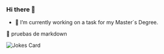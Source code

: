 ### Hi there 👋
- 🔭 I’m currently working on a task for my Master´s Degree.

🤔 pruebas de markdown

![Jokes Card](https://readme-jokes.vercel.app/api)


<!--**OscarGarciaArteaga/OscarGarciaArteaga** is a ✨ _special_ ✨ repository because its `README.md` (this file) appears on your GitHub profile.

Here are some ideas to get you started:

- 🔭 I’m currently working on ...
- 🌱 I’m currently learning ...
- 👯 I’m looking to collaborate on ...
- 🤔 I’m looking for help with ...
- 💬 Ask me about ...
- 📫 How to reach me: ...
- 😄 Pronouns: ...
- ⚡ Fun fact: ...

--!>
